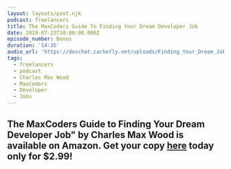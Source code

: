 ```yaml
---
layout: layouts/post.njk
podcast: freelancers
title: The MaxCoders Guide To Finding Your Dream Developer Job
date: 2019-07-23T10:00:00.000Z
episode_number: Bonus
duration: '14:35'
audio_url: 'https://devchat.cachefly.net/uploads/Finding_Your_Dream_Job.mp3'
tags:
  - freelancers
  - podcast
  - Charles Max Wood
  - MaxCoders
  - Developer
  - Jobs
---
```

## **The MaxCoders Guide to Finding Your Dream Developer Job" by Charles Max Wood is available on Amazon. Get your copy** [**here**](https://www.amazon.com/MaxCoders-Guide-Finding-Dream-Developer-ebook/dp/B081MBL5C9/ref=sr_1_2?keywords=charles+max+wood&qid=1574160229&sr=8-2) **today only for $2.99!**
